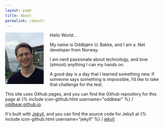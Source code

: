 ```yaml
---
layout: page
title: About
permalink: /about/
---
```


<img src="/images/me.jpg" alt="picture of me" style="float:left;padding-right:20px;" width="25%" />

Hello World...

My name is Oddbjørn U. Bakke, and I am a .Net developer from Norway.

I am nerd passionate about technology, and love (almost) anything I can my hands on.

A good day is a day that I learned something new.
If someone says something is impossible, I’d like to take that challenge for the test.

This site uses Github pages, and you can find the Github repository for this page at
{% include icon-github.html username="oddbear" %} / [oddbear.github.io](https://github.com/oddbear/oddbear.github.io).

It's built with [Jekyll](http://jekyllrb.com/), and you can find the source code for Jekyll at
{% include icon-github.html username="jekyll" %} /
[jekyll](https://github.com/jekyll/jekyll)

<!--- 
This is the base Jekyll theme. You can find out more info about customizing your Jekyll theme, as well as basic Jekyll usage documentation at [jekyllrb.com](http://jekyllrb.com/)

You can find the source code for the Jekyll new theme at:
{% include icon-github.html username="jglovier" %} /
[jekyll-new](https://github.com/jglovier/jekyll-new)
--->
